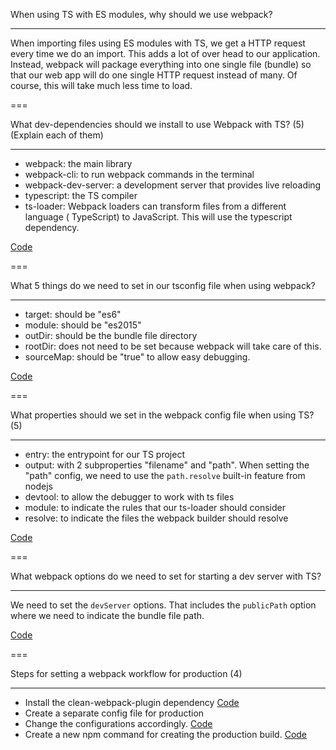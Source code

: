 When using TS with ES modules, why should we use webpack?

---

When importing files using ES modules with TS, we get a HTTP request every time we do an import. This adds a lot of over head to our application.
Instead, webpack will package everything into one single file (bundle) so that our web app will do one single HTTP request instead of many. Of course, this will take much less time to load.

===

What dev-dependencies should we install to use Webpack with TS? (5) (Explain each of them)

---

-  webpack: the main library
-  webpack-cli: to run webpack commands in the terminal
-  webpack-dev-server: a development server that provides live reloading
-  typescript: the TS compiler
-  ts-loader: Webpack loaders can transform files from a different language ( TypeScript) to JavaScript. This will use the typescript dependency.

[Code](https://github.com/Andrew4d3/typescript-maxi-course/blob/main/sections/section11/package.json#L14-L18)

===

What 5 things do we need to set in our tsconfig file when using webpack?

---

-  target: should be "es6"
-  module: should be "es2015"
-  outDir: should be the bundle file directory
-  rootDir: does not need to be set because webpack will take care of this.
-  sourceMap: should be "true" to allow easy debugging.

[Code](https://github.com/Andrew4d3/typescript-maxi-course/blob/main/sections/section11/tsconfig.json)

===

What properties should we set in the webpack config file when using TS? (5)

---

-  entry: the entrypoint for our TS project
-  output: with 2 subproperties "filename" and "path". When setting the "path" config, we need to use the `path.resolve` built-in feature from nodejs
-  devtool: to allow the debugger to work with ts files
-  module: to indicate the rules that our ts-loader should consider
-  resolve: to indicate the files the webpack builder should resolve

[Code](https://github.com/Andrew4d3/typescript-maxi-course/blob/main/sections/section11/webpack.config.js)

===

What webpack options do we need to set for starting a dev server with TS?

---

We need to set the `devServer` options. That includes the `publicPath` option where we need to indicate the bundle file path.

[Code](https://github.com/Andrew4d3/typescript-maxi-course/blob/main/sections/section11/webpack.config.js#L14)

===

Steps for setting a webpack workflow for production (4)

---

-  Install the clean-webpack-plugin dependency [Code](https://github.com/Andrew4d3/typescript-maxi-course/blob/main/sections/section11/package.json#L13)
-  Create a separate config file for production
-  Change the configurations accordingly. [Code](https://github.com/Andrew4d3/typescript-maxi-course/blob/main/sections/section11/webpack.config.prod.js)
-  Create a new npm command for creating the production build. [Code](https://github.com/Andrew4d3/typescript-maxi-course/blob/main/sections/section11/package.json#L8)
